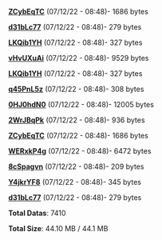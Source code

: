 [**ZCybEqTC**](/data/ZCybEqTC.txt) (07/12/22 - 08:48)- 1686 bytes

[**d31bLc77**](/data/d31bLc77.txt) (07/12/22 - 08:48)- 279 bytes

[**LKQib1YH**](/data/LKQib1YH.txt) (07/12/22 - 08:48)- 327 bytes

[**vHvUXuAi**](/data/vHvUXuAi.txt) (07/12/22 - 08:48)- 9529 bytes

[**LKQib1YH**](/data/LKQib1YH.txt) (07/12/22 - 08:48)- 327 bytes

[**q45PnL5z**](/data/q45PnL5z.txt) (07/12/22 - 08:48)- 308 bytes

[**0HJ0hdN0**](/data/0HJ0hdN0.txt) (07/12/22 - 08:48)- 12005 bytes

[**2WrJBqPk**](/data/2WrJBqPk.txt) (07/12/22 - 08:48)- 936 bytes

[**ZCybEqTC**](/data/ZCybEqTC.txt) (07/12/22 - 08:48)- 1686 bytes

[**WERxkP4g**](/data/WERxkP4g.txt) (07/12/22 - 08:48)- 6472 bytes

[**8cSpagvn**](/data/8cSpagvn.txt) (07/12/22 - 08:48)- 209 bytes

[**Y4jkrYF8**](/data/Y4jkrYF8.txt) (07/12/22 - 08:48)- 345 bytes

[**d31bLc77**](/data/d31bLc77.txt) (07/12/22 - 08:48)- 279 bytes

**Total Datas**: 7410

**Total Size**: 44.10 MB / 44.1 MB